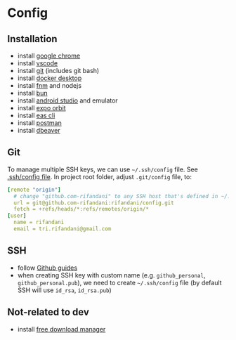 # Config

## Installation

- install [google chrome](https://www.google.com/intl/id/chrome/)
- install [vscode](https://code.visualstudio.com/download)
- install [git](https://git-scm.com/downloads) (includes git bash)
- install [docker desktop](https://www.docker.com/get-started/)
- install [fnm](https://github.com/Schniz/fnm) and nodejs
- install [bun](https://bun.sh/docs/installation)
- install [android studio](https://developer.android.com/studio) and emulator
- install [expo orbit](https://expo.dev/orbit)
- install [eas cli](https://docs.expo.dev/build/setup/)
- install [postman](https://www.postman.com/downloads/)
- install [dbeaver](https://dbeaver.io/download/)

## Git

To manage multiple SSH keys, we can use `~/.ssh/config` file. See [.ssh/config file](./mac/.ssh/config). In project root folder, adjust `.git/config` file, to:

```yaml
[remote "origin"]
  # change "github.com-rifandani" to any SSH host that's defined in ~/.ssh/config
  url = git@github.com-rifandani:rifandani/config.git
  fetch = +refs/heads/*:refs/remotes/origin/*
[user]
  name = rifandani
  email = tri.rifandani@gmail.com
```

## SSH

- follow [Github guides](https://docs.github.com/en/authentication/connecting-to-github-with-ssh/about-ssh)
- when creating SSH key with custom name (e.g. `github_personal`, `github_personal.pub`), we need to create `~/.ssh/config` file (by default SSH will use `id_rsa`, `id_rsa.pub`)

## Not-related to dev

- install [free download manager](https://www.freedownloadmanager.org/download.htm)
